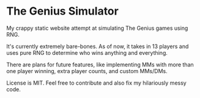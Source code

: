 # The Genius Simulator

My crappy static website attempt at simulating The Genius games using RNG.

It's currently extremely bare-bones. As of now, it takes in 13 players and uses pure
RNG to determine who wins anything and everything.

There are plans for future features, like implementing MMs with more than one player winning,
extra player counts, and custom MMs/DMs.

License is MIT. Feel free to contribute and also fix my hilariously messy code.
